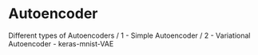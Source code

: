 # Autoencoder
Different types of Autoencoders / 
1 - Simple Autoencoder / 
2 - Variational Autoencoder - keras-mnist-VAE
